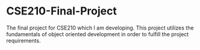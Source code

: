 # CSE210-Final-Project
The final project for CSE210 which I am developing. This project utilizes the fundamentals of object oriented development in order to fulfill the project requirements.

